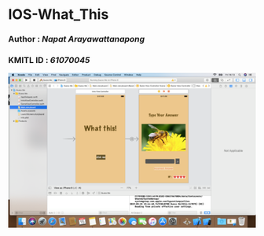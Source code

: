 # IOS-What_This
### **Author :** *Napat Arayawattanapong*
### **KMITL ID :** *61070045*

![Welcome](https://github.com/NAPATKRUP/IOS-What_This/blob/master/main.png)
